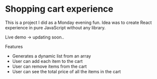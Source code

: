# Shopping cart experience 
This is a project I did as a Monday evening fun. Idea was to create React experience in pure JavaScript without any library.

Live demo -> updating soon..

Features
- Generates a dynamic list from an array
- User can add each item to the cart
- User can remove items from the cart
- User can see the total price of all the items in the cart
